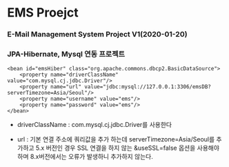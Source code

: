 # EMS Proejct

### E-Mail Management System Project V1(2020-01-20)

### JPA-Hibernate, Mysql 연동 프로젝트

	<bean id="emsHiber" class="org.apache.commons.dbcp2.BasicDataSource">
		<property name="driverClassName" value="com.mysql.cj.jdbc.Driver"/>
		<property name="url" value="jdbc:mysql://127.0.0.1:3306/emsDB?serverTimezone=Asia/Seoul"/>
		<property name="username" value="ems"/>
		<property name="password" value="ems"/>
	</bean>
	
	
* driverClassName : com.mysql.cj.jdbc.Driver를 사용한다 
* url : 기본 연결 주소에 쿼리값을 추가 하는데 serverTimezone=Asia/Seoul를 추가하고 5.x 버전인 경우 SSL 연결을 하지 않는 &useSSL=false 옵션을 사용해야 하며 8.x버전에서는 오류가 발생하니 추가하지 않는다.
	
	<property name="url" value="jdbc:mysql://127.0.0.1:3306/emsDB?serverTimezone=Asia/Seoul&useSSL=false"/>
	

	

